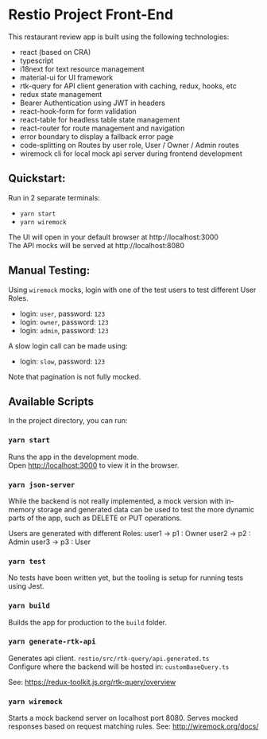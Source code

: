 # Restio Project Front-End

This restaurant review app is built using the following technologies:

-   react (based on CRA)
-   typescript
-   i18next for text resource management
-   material-ui for UI framework
-   rtk-query for API client generation with caching, redux, hooks, etc
-   redux state management
-   Bearer Authentication using JWT in headers
-   react-hook-form for form validation
-   react-table for headless table state management
-   react-router for route management and navigation
-   error boundary to display a fallback error page
-   code-splitting on Routes by user role, User / Owner / Admin routes
-   wiremock cli for local mock api server during frontend development

## Quickstart:

Run in 2 separate terminals:

-   `yarn start`
-   `yarn wiremock`

The UI will open in your default browser at http://localhost:3000  
The API mocks will be served at http://localhost:8080

## Manual Testing:

Using `wiremock` mocks, login with one of the test users to test different User Roles.

-   login: `user`, password: `123`
-   login: `owner`, password: `123`
-   login: `admin`, password: `123`

A slow login call can be made using:

-   login: `slow`, password: `123`

Note that pagination is not fully mocked.

## Available Scripts

In the project directory, you can run:

### `yarn start`

Runs the app in the development mode.\
Open [http://localhost:3000](http://localhost:3000) to view it in the browser.

### `yarn json-server`

While the backend is not really implemented, a mock version with in-memory storage and generated data can be used to test the more dynamic parts of the app, such as DELETE or PUT operations.

Users are generated with different Roles:
user1 -> p1 : Owner
user2 -> p2 : Admin
user3 -> p3 : User

### `yarn test`

No tests have been written yet, but the tooling is setup for running tests using Jest.

### `yarn build`

Builds the app for production to the `build` folder.

### `yarn generate-rtk-api`

Generates api client. `restio/src/rtk-query/api.generated.ts`  
Configure where the backend will be hosted in: `customBaseQuery.ts`

See: https://redux-toolkit.js.org/rtk-query/overview

### `yarn wiremock`

Starts a mock backend server on localhost port 8080. Serves mocked responses based on request matching rules.
See: http://wiremock.org/docs/
